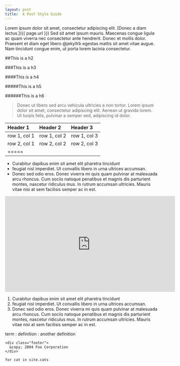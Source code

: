 ```yaml
---
layout: post
title:  A Post Style Guide
---
```

Lorem ipsum dolor sit amet, consectetur adipiscing elit. [Donec a diam lectus.]({{ page.url }}) Sed sit amet ipsum mauris. Maecenas congue ligula ac quam viverra nec consectetur ante hendrerit. Donec et mollis dolor. Praesent et diam eget libero @jekyllrb egestas mattis sit amet vitae augue. Nam tincidunt congue enim, ut porta lorem lacinia consectetur.

##This is a h2

###This is a h3

####This is a h4

#####This is a h5

######This is a h6

> Donec ut libero sed arcu vehicula ultricies a non tortor. Lorem ipsum dolor sit amet, consectetur adipiscing elit. Aenean ut gravida lorem. Ut turpis felis, pulvinar a semper sed, adipiscing id dolor.

| Header 1 | Header 2 | Header 3 |
|:---------|:---------|:---------|
| row 1, col 1   | row 1, col 2 | row 1, col 3 |
| row 2, col 1   | row 2, col 2 | row 2, col 3 |
|=====

- Curabitur dapibus enim sit amet elit pharetra tincidunt
- feugiat nisl imperdiet. Ut convallis libero in urna ultrices accumsan.
- Donec sed odio eros. Donec viverra mi quis quam pulvinar at malesuada arcu rhoncus. Cum sociis natoque penatibus et magnis dis parturient montes, nascetur ridiculus mus. In rutrum accumsan ultricies. Mauris vitae nisi at sem facilisis semper ac in est.

<iframe width="560" height="315" src="https://www.youtube.com/embed/I5AFdII-te8" frameborder="0" allowfullscreen></iframe>

1. Curabitur dapibus enim sit amet elit pharetra tincidunt
2. feugiat nisl imperdiet. Ut convallis libero in urna ultrices accumsan.
3. Donec sed odio eros. Donec viverra mi quis quam pulvinar at malesuada arcu rhoncus. Cum sociis natoque penatibus et magnis dis parturient montes, nascetur ridiculus mus. In rutrum accumsan ultricies. Mauris vitae nisi at sem facilisis semper ac in est.

term
: definition
: another definition

~~~
<div class="footer">
  &copy; 2004 Foo Corporation
</div>
~~~

`for cat in site.cats`

